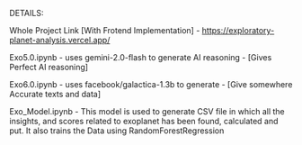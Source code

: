 
DETAILS:

Whole Project Link [With Frotend Implementation] - https://exploratory-planet-analysis.vercel.app/

Exo5.0.ipynb - uses gemini-2.0-flash to generate AI reasoning - [Gives Perfect AI reasoning]  


Exo6.0.ipynb - uses facebook/galactica-1.3b to generate - [Give somewhere Accurate texts and data]

Exo_Model.ipynb - This model is used to generate CSV file in which all the insights, and scores related to exoplanet has been found, calculated and put. 
It also trains the Data using RandomForestRegression 



